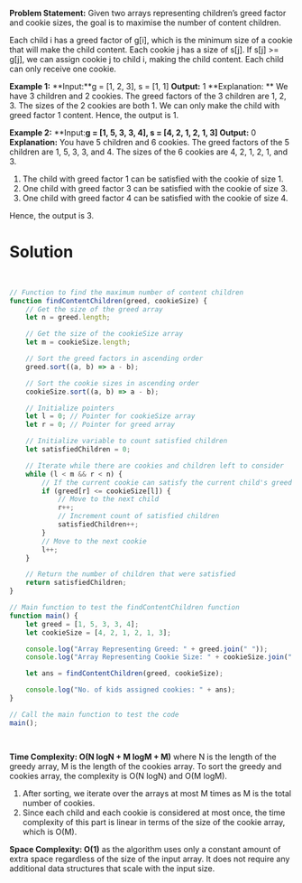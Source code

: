 **Problem Statement:** Given two arrays representing children’s greed factor and cookie sizes, the goal is to maximise the number of content children.

Each child i has a greed factor of g[i], which is the minimum size of a cookie that will make the child content. Each cookie j has a size of s[j]. If s[j] >= g[j], we can assign cookie j to child i, making the child content. Each child can only receive one cookie.

**Example 1:**
**Input:**g = [1, 2, 3], s = [1, 1]
**Output:** 1
**Explanation: ** 
We have 3 children and 2 cookies. The greed factors of the 3 children are 1, 2, 3. The sizes of the 2 cookies are both 1. We can only make the child with greed factor 1 content. Hence, the output is 1.

**Example 2:**
**Input:**g = [1, 5, 3, 3, 4], s = [4, 2, 1, 2, 1, 3]
Output:** 0
**Explanation:** 
You have 5 children and 6 cookies. The greed factors of the 5 children are 1, 5, 3, 3, and 4. The sizes of the 6 cookies are 4, 2, 1, 2, 1, and 3.

1. The child with greed factor 1 can be satisfied with the cookie of size 1.
2. One child with greed factor 3 can be satisfied with the cookie of size 3.
3. One child with greed factor 4 can be satisfied with the cookie of size 4.

Hence, the output is 3.

# Solution

```Javascript

                            
// Function to find the maximum number of content children
function findContentChildren(greed, cookieSize) {
    // Get the size of the greed array
    let n = greed.length;

    // Get the size of the cookieSize array
    let m = cookieSize.length;

    // Sort the greed factors in ascending order
    greed.sort((a, b) => a - b);

    // Sort the cookie sizes in ascending order
    cookieSize.sort((a, b) => a - b);

    // Initialize pointers
    let l = 0; // Pointer for cookieSize array
    let r = 0; // Pointer for greed array

    // Initialize variable to count satisfied children
    let satisfiedChildren = 0;

    // Iterate while there are cookies and children left to consider
    while (l < m && r < n) {
        // If the current cookie can satisfy the current child's greed
        if (greed[r] <= cookieSize[l]) {
            // Move to the next child
            r++;
            // Increment count of satisfied children
            satisfiedChildren++;
        }
        // Move to the next cookie
        l++;
    }

    // Return the number of children that were satisfied
    return satisfiedChildren;
}

// Main function to test the findContentChildren function
function main() {
    let greed = [1, 5, 3, 3, 4];
    let cookieSize = [4, 2, 1, 2, 1, 3];

    console.log("Array Representing Greed: " + greed.join(" "));
    console.log("Array Representing Cookie Size: " + cookieSize.join(" "));

    let ans = findContentChildren(greed, cookieSize);

    console.log("No. of kids assigned cookies: " + ans);
}

// Call the main function to test the code
main();
                            
                        
```

**Time Complexity: O(N logN + M logM + M)** where N is the length of the greedy array, M is the length of the cookies array. To sort the greedy and cookies array, the complexity is O(N logN) and O(M logM).

1. After sorting, we iterate over the arrays at most M times as M is the total number of cookies.
2. Since each child and each cookie is considered at most once, the time complexity of this part is linear in terms of the size of the cookie array, which is O(M).

**Space Complexity: O(1)** as the algorithm uses only a constant amount of extra space regardless of the size of the input array. It does not require any additional data structures that scale with the input size.

